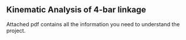 ## 			Kinematic Analysis of 4-bar  linkage
Attached pdf  contains all the information you need to 
understand the project.

